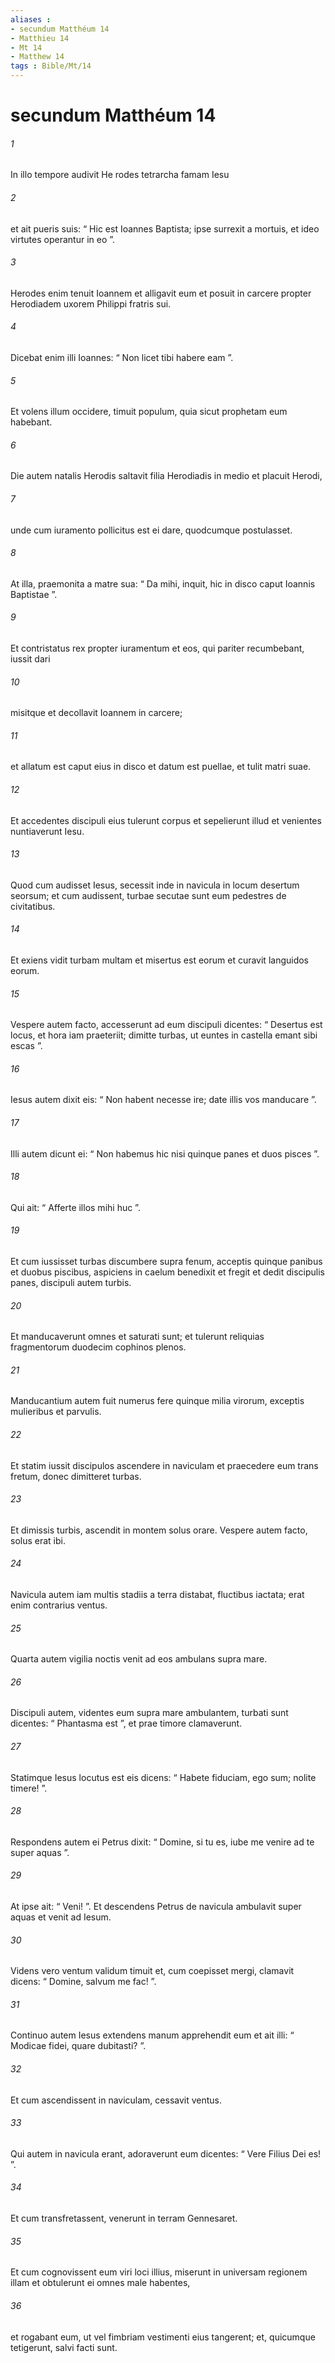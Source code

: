 ```yaml
---
aliases : 
- secundum Matthéum 14
- Matthieu 14
- Mt 14
- Matthew 14
tags : Bible/Mt/14
---
```


# secundum Matthéum 14

###### 1
In illo tempore audivit He rodes tetrarcha famam Iesu 
###### 2
et ait pueris suis: “ Hic est Ioannes Baptista; ipse surrexit a mortuis, et ideo virtutes operantur in eo ”. 
###### 3
Herodes enim tenuit Ioannem et alligavit eum et posuit in carcere propter Herodiadem uxorem Philippi fratris sui. 
###### 4
Dicebat enim illi Ioannes: “ Non licet tibi habere eam ”. 
###### 5
Et volens illum occidere, timuit populum, quia sicut prophetam eum habebant.
###### 6
Die autem natalis Herodis saltavit filia Herodiadis in medio et placuit Herodi, 
###### 7
unde cum iuramento pollicitus est ei dare, quodcumque postulasset. 
###### 8
At illa, praemonita a matre sua: “ Da mihi, inquit, hic in disco caput Ioannis Baptistae ”. 
###### 9
Et contristatus rex propter iuramentum et eos, qui pariter recumbebant, iussit dari 
###### 10
misitque et decollavit Ioannem in carcere; 
###### 11
et allatum est caput eius in disco et datum est puellae, et tulit matri suae. 
###### 12
Et accedentes discipuli eius tulerunt corpus et sepelierunt illud et venientes nuntiaverunt Iesu.
###### 13
Quod cum audisset Iesus, secessit inde in navicula in locum desertum seorsum; et cum audissent, turbae secutae sunt eum pedestres de civitatibus. 
###### 14
Et exiens vidit turbam multam et misertus est eorum et curavit languidos eorum. 
###### 15
Vespere autem facto, accesserunt ad eum discipuli dicentes: “ Desertus est locus, et hora iam praeteriit; dimitte turbas, ut euntes in castella emant sibi escas ”. 
###### 16
Iesus autem dixit eis: “ Non habent necesse ire; date illis vos manducare ”. 
###### 17
Illi autem dicunt ei: “ Non habemus hic nisi quinque panes et duos pisces ”. 
###### 18
Qui ait: “ Afferte illos mihi huc ”. 
###### 19
Et cum iussisset turbas discumbere supra fenum, acceptis quinque panibus et duobus piscibus, aspiciens in caelum benedixit et fregit et dedit discipulis panes, discipuli autem turbis. 
###### 20
Et manducaverunt omnes et saturati sunt; et tulerunt reliquias fragmentorum duodecim cophinos plenos. 
###### 21
Manducantium autem fuit numerus fere quinque milia virorum, exceptis mulieribus et parvulis.
###### 22
Et statim iussit discipulos ascendere in naviculam et praecedere eum trans fretum, donec dimitteret turbas. 
###### 23
Et dimissis turbis, ascendit in montem solus orare. Vespere autem facto, solus erat ibi.
###### 24
Navicula autem iam multis stadiis a terra distabat, fluctibus iactata; erat enim contrarius ventus. 
###### 25
Quarta autem vigilia noctis venit ad eos ambulans supra mare. 
###### 26
Discipuli autem, videntes eum supra mare ambulantem, turbati sunt dicentes: “ Phantasma est ”, et prae timore clamaverunt. 
###### 27
Statimque Iesus locutus est eis dicens: “ Habete fiduciam, ego sum; nolite timere! ”. 
###### 28
Respondens autem ei Petrus dixit: “ Domine, si tu es, iube me venire ad te super aquas ”. 
###### 29
At ipse ait: “ Veni! ”. Et descendens Petrus de navicula ambulavit super aquas et venit ad Iesum. 
###### 30
Videns vero ventum validum timuit et, cum coepisset mergi, clamavit dicens: “ Domine, salvum me fac! ”. 
###### 31
Continuo autem Iesus extendens manum apprehendit eum et ait illi: “ Modicae fidei, quare dubitasti? ”. 
###### 32
Et cum ascendissent in naviculam, cessavit ventus. 
###### 33
Qui autem in navicula erant, adoraverunt eum dicentes: “ Vere Filius Dei es! ”.
###### 34
Et cum transfretassent, venerunt in terram Gennesaret. 
###### 35
Et cum cognovissent eum viri loci illius, miserunt in universam regionem illam et obtulerunt ei omnes male habentes, 
###### 36
et rogabant eum, ut vel fimbriam vestimenti eius tangerent; et, quicumque tetigerunt, salvi facti sunt.
